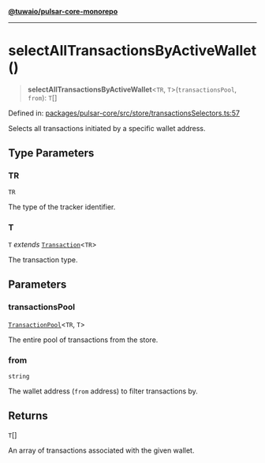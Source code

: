 [**@tuwaio/pulsar-core-monorepo**](../../../README.md)

***

# selectAllTransactionsByActiveWallet()

> **selectAllTransactionsByActiveWallet**\<`TR`, `T`\>(`transactionsPool`, `from`): `T`[]

Defined in: [packages/pulsar-core/src/store/transactionsSelectors.ts:57](https://github.com/TuwaIO/pulsar-core/blob/5e6e1f83790e94bf45cb45e22ff57cc8acc0effd/packages/pulsar-core/src/store/transactionsSelectors.ts#L57)

Selects all transactions initiated by a specific wallet address.

## Type Parameters

### TR

`TR`

The type of the tracker identifier.

### T

`T` *extends* [`Transaction`](../type-aliases/Transaction.md)\<`TR`\>

The transaction type.

## Parameters

### transactionsPool

[`TransactionPool`](../type-aliases/TransactionPool.md)\<`TR`, `T`\>

The entire pool of transactions from the store.

### from

`string`

The wallet address (`from` address) to filter transactions by.

## Returns

`T`[]

An array of transactions associated with the given wallet.
